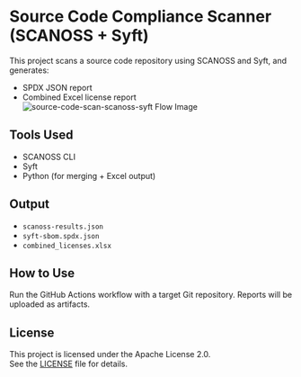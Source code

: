 # Source Code Compliance Scanner (SCANOSS + Syft)

This project scans a source code repository using SCANOSS and Syft, and generates:
- SPDX JSON report
- Combined Excel license report
![source-code-scan-scanoss-syft Flow Image](https://github.com/user-attachments/assets/7bfdd5e6-a1b0-42b4-b1e0-da14652146f7)

## Tools Used
- SCANOSS CLI
- Syft
- Python (for merging + Excel output)

## Output
- `scanoss-results.json`
- `syft-sbom.spdx.json`
- `combined_licenses.xlsx`

## How to Use
Run the GitHub Actions workflow with a target Git repository.
Reports will be uploaded as artifacts.

## License
This project is licensed under the Apache License 2.0.  
See the [LICENSE](./LICENSE) file for details.
